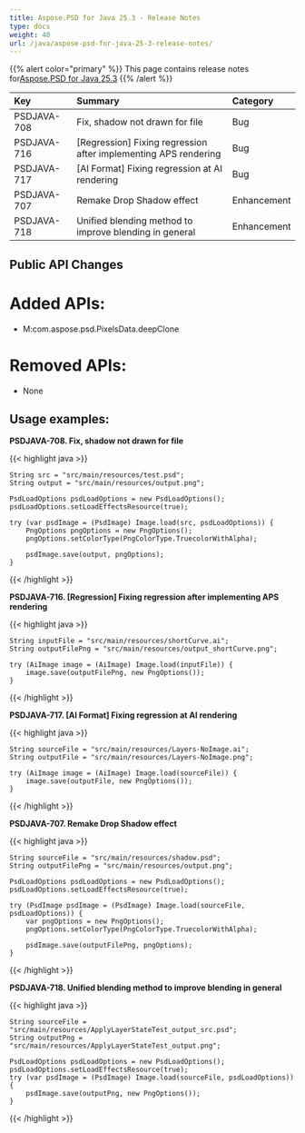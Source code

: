 ```yaml
---
title: Aspose.PSD for Java 25.3 - Release Notes
type: docs
weight: 40
url: /java/aspose-psd-for-java-25-3-release-notes/
---
```


{{% alert color="primary" %}} This page contains release notes
for[Aspose.PSD for Java 25.3](https://downloads.aspose.com/psd/java/new-releases/aspose.psd-for-java-25.3/) {{%
/alert %}}

| **Key**     | **Summary**                                                     | **Category** |
|:------------|:----------------------------------------------------------------|:------------|
| PSDJAVA-708 | Fix, shadow not drawn for file                                  | Bug         |
| PSDJAVA-716 | [Regression] Fixing regression after implementing APS rendering | Bug         |
| PSDJAVA-717 | [AI Format] Fixing regression at AI rendering                   | Bug         |
| PSDJAVA-707 | Remake Drop Shadow effect                                       | Enhancement |
| PSDJAVA-718 | Unified blending method to improve blending in general          | Enhancement |

## **Public API Changes**

# **Added APIs:**

- M:com.aspose.psd.PixelsData.deepClone

# **Removed APIs:**

- None

## **Usage examples:**

**PSDJAVA-708. Fix, shadow not drawn for file**

{{< highlight java >}}

    String src = "src/main/resources/test.psd";
    String output = "src/main/resources/output.png";

    PsdLoadOptions psdLoadOptions = new PsdLoadOptions();
    psdLoadOptions.setLoadEffectsResource(true);

    try (var psdImage = (PsdImage) Image.load(src, psdLoadOptions)) {
        PngOptions pngOptions = new PngOptions();
        pngOptions.setColorType(PngColorType.TruecolorWithAlpha);

        psdImage.save(output, pngOptions);
    }

{{< /highlight >}}

**PSDJAVA-716. [Regression] Fixing regression after implementing APS rendering**

{{< highlight java >}}

    String inputFile = "src/main/resources/shortCurve.ai";
    String outputFilePng = "src/main/resources/output_shortCurve.png";

    try (AiImage image = (AiImage) Image.load(inputFile)) {
        image.save(outputFilePng, new PngOptions());
    }

{{< /highlight >}}

**PSDJAVA-717. [AI Format] Fixing regression at AI rendering**

{{< highlight java >}}

    String sourceFile = "src/main/resources/Layers-NoImage.ai";
    String outputFile = "src/main/resources/Layers-NoImage.png";

    try (AiImage image = (AiImage) Image.load(sourceFile)) {
        image.save(outputFile, new PngOptions());
    }

{{< /highlight >}}

**PSDJAVA-707. Remake Drop Shadow effect**

{{< highlight java >}}

    String sourceFile = "src/main/resources/shadow.psd";
    String outputFilePng = "src/main/resources/output.png";

    PsdLoadOptions psdLoadOptions = new PsdLoadOptions();
    psdLoadOptions.setLoadEffectsResource(true);

    try (PsdImage psdImage = (PsdImage) Image.load(sourceFile, psdLoadOptions)) {
        var pngOptions = new PngOptions();
        pngOptions.setColorType(PngColorType.TruecolorWithAlpha);

        psdImage.save(outputFilePng, pngOptions);
    }

{{< /highlight >}}

**PSDJAVA-718. Unified blending method to improve blending in general**

{{< highlight java >}}

    String sourceFile = "src/main/resources/ApplyLayerStateTest_output_src.psd";
    String outputPng = "src/main/resources/ApplyLayerStateTest_output.png";

    PsdLoadOptions psdLoadOptions = new PsdLoadOptions();
    psdLoadOptions.setLoadEffectsResource(true);
    try (var psdImage = (PsdImage) Image.load(sourceFile, psdLoadOptions)) {
        psdImage.save(outputPng, new PngOptions());
    }

{{< /highlight >}}
